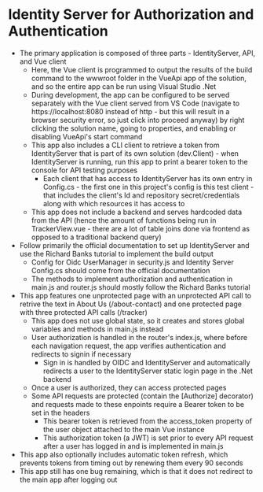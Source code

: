 # Identity Server for Authorization and Authentication
* The primary application is composed of three parts - IdentityServer, API, and Vue client
    * Here, the Vue client is programmed to output the results of the build command to the wwwroot folder in the VueApi app of the solution, and so the entire app can be run using Visual Studio .Net
    * During development, the app can be configured to be served separately with the Vue client served from VS Code (navigate to https://localhost:8080 instead of http - but this will result in a browser security error, so just click into proceed anyway) by right clicking the solution name, going to properties, and enabling or disabling VueApi's start command
    * This app also includes a CLI client to retrieve a token from IdentityServer that is part of its own solution (dev.Client) - when IdentityServer is running, run this app to print a bearer token to the console for API testing purposes
        * Each client that has access to IdentityServer has its own entry in  Config.cs - the first one in this project's config is this test client - that includes the client's Id and repository secret/credentials along with which resources it has access to
    * This app does not include a backend and serves hardcoded data from the API (hence the amount of functions being run in TrackerView.vue - there are a lot of table joins done via frontend as opposed to a traditional backend query)
* Follow primarily the official documentation to set up IdentityServer and use the Richard Banks tutorial to implement the build output
    * Config for Oidc UserManager in security.js and Identity Server Config.cs should come from the official documentation
    * The methods to implement authorization and authentication in main.js and router.js should mostly follow the Richard Banks tutorial
* This app features one unprotected page with an unprotected API call to retrive the text in About Us (/about-contact) and one protected page with three protected API calls (/tracker)
    * This app does not use global state, so it creates and stores global variables and methods in main.js instead
    * User authorization is handled in the router's index.js, where before each navigation request, the app verifies authentication and redirects to signin if necessary
        * Sign in is handled by OIDC and IdentityServer and automatically redirects a user to the IdentityServer static login page in the .Net backend
    * Once a user is authorized, they can access protected pages
    * Some API requests are protected (contain the [Authorize] decorator) and requests made to these enpoints require a Bearer token to be set in the headers
        * This bearer token is retrieved from the access_token property of the user object attached to the main Vue instance
        * This authorization token (a JWT) is set prior to every API request after a user has logged in and is implemented in main.js
* This app also optionally includes automatic token refresh, which prevents tokens from timing out by renewing them every 90 seconds
* This app still has one bug remaining, which is that it does not redirect to the main app after logging out